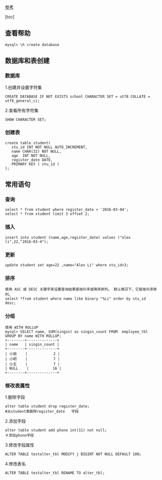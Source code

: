 
[参考](http://www.cnblogs.com/alex3714/articles/5950372.html)

[toc]

## 查看帮助

```
mysql> \h create database
```

## 数据库和表创建
### 数据库
1.创建并设置字符集
```
CREATE DATABASE IF NOT EXISTS school CHARACTER SET = utf8 COLLATE = utf8_general_ci;
```

2.查看所有字符集
```
SHOW CHARACTER SET;
```

### 创建表
```
create table student(
   stu_id INT NOT NULL AUTO_INCREMENT,
   name CHAR(32) NOT NULL,
   age  INT NOT NULL,
   register_date DATE,
   PRIMARY KEY ( stu_id )
);
```

## 常用语句
### 查询
```
select * from student where register_date > '2016-03-04';
select * from student limit 3 offset 2;
```


### 插入
```
insert into student (name,age,register_date) values ("alex li",22,"2016-03-4");
```

### 更新
```
update student set age=22 ,name="Alex Li" where stu_id>3;
```

### 排序
```
使用 ASC 或 DESC 关键字来设置查询结果是按升序或降序排列。 默认情况下，它是按升序排列。
select *from student where name like binary "%Li" order by stu_id desc;
```

### 分组
```
使用 WITH ROLLUP
mysql> SELECT name, SUM(singin) as singin_count FROM  employee_tbl GROUP BY name WITH ROLLUP;
+--------+--------------+
| name   | singin_count |
+--------+--------------+
| 小丽    |            2 |
| 小明    |            7 |
| 小王    |            7 |
| NULL    |           16 |
+--------+--------------+
```


### 修改表属性
1.删除字段
```
alter table student drop register_date; 
#从student表删除register_date   字段
```

2.添加字段
```
alter table student add phone int(11) not null; 
＃添加phone字段
```

3.修改字段属性
```
ALTER TABLE testalter_tbl MODIFY j BIGINT NOT NULL DEFAULT 100;
```

4.修改表名
```
ALTER TABLE testalter_tbl RENAME TO alter_tbl;
```


